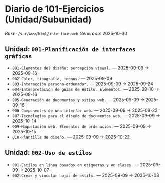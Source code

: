 # Diario de 101-Ejercicios (Unidad/Subunidad)

_Base:_ `/var/www/html/interfacesweb`
_Generado:_ 2025-10-30

## Unidad: `001-Planificación de interfaces gráficas`
- `001-Elementos del diseño: percepción visual.` — 2025-09-09 → 2025-09-16
- `002-Color, tipografía, iconos.` — 2025-09-09
- `003-Interacción persona-ordenador.` — 2025-09-09 → 2025-09-24
- `004-Interpretación de guías de estilo. Elementos.` — 2025-09-10 → 2025-09-16
- `005-Generación de documentos y sitios web.` — 2025-09-09 → 2025-09-16
- `006-Componentes de una interfaz web.` — 2025-09-09 → 2025-09-23
- `007-Tecnologías para el diseño de documentos web.` — 2025-09-09 → 2025-10-14
- `009-Maquetación web. Elementos de ordenación.` — 2025-09-09 → 2025-10-15
- `010-Plantilla de diseño.` — 2025-09-09 → 2025-10-22

## Unidad: `002-Uso de estilos`
- `001-Estilos en línea basados en etiquetas y en clases.` — 2025-09-09 → 2025-10-07
- `002-Crear y vincular hojas de estilo.` — 2025-09-09 → 2025-10-08
